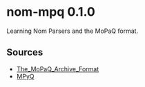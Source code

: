 # nom-mpq 0.1.0
Learning Nom Parsers and the MoPaQ format.

## Sources
- [The_MoPaQ_Archive_Format](https://web.archive.org/web/20120222093346/http://wiki.devklog.net/index.php?title=The_MoPaQ_Archive_Format)
- [MPyQ](https://github.com/arkx/mpyq/)
